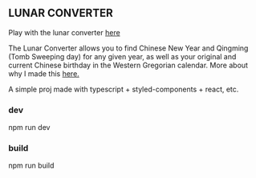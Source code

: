 ## LUNAR CONVERTER

Play with the lunar converter [here](https://lunar-converter.netlify.com/)

The Lunar Converter allows you to find Chinese New Year and Qingming (Tomb Sweeping day) for any given year, as well as your original and current Chinese birthday in the Western Gregorian calendar. More about why I made this [here.](https://cloppy.space/blog/lunar-converter-app)

A simple proj made with typescript + styled-components + react, etc.

### dev

npm run dev
 
### build

npm run build



